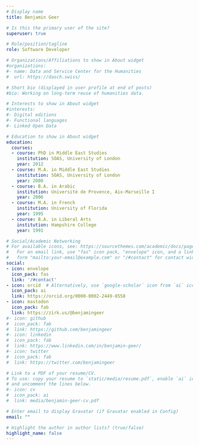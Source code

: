 ```yaml
---
# Display name
title: Benjamin Geer

# Is this the primary user of the site?
superuser: true

# Role/position/tagline
role: Software Developer

# Organizations/Affiliations to show in About widget
#organizations:
#- name: Data and Service Center for the Humanities
#  url: https://dasch.swiss/

# Short bio (displayed in user profile at end of posts)
#bio: Working on long-term reuse of humanities data.

# Interests to show in About widget
#interests:
#- Digital editions
#- Functional languages
#- Linked Open Data

# Education to show in About widget
education:
  courses:
  - course: PhD in Middle East Studies
    institution: SOAS, University of London
    year: 2012
  - course: M.A. in Middle East Studies
    institution: SOAS, University of London
    year: 2008
  - course: B.A. in Arabic
    institution: Université de Provence, Aix-Marseille I
    year: 2006
  - course: M.A. in French
    institution: University of Florida
    year: 1995
  - course: B.A. in Liberal Arts
    institution: Hampshire College
    year: 1991

# Social/Academic Networking
# For available icons, see: https://sourcethemes.com/academic/docs/page-builder/#icons
#   For an email link, use "fas" icon pack, "envelope" icon, and a link in the
#   form "mailto:your-email@example.com" or "/#contact" for contact widget.
social:
- icon: envelope
  icon_pack: fas
  link: '/#contact'
- icon: orcid  # Alternatively, use `google-scholar` icon from `ai` icon pack
  icon_pack: ai
  link: https://orcid.org/0000-0002-2449-8558
- icon: mastodon
  icon_pack: fab
  link: https://zirk.us/@benjamingeer
#- icon: github
#  icon_pack: fab
#  link: https://github.com/benjamingeer
#- icon: linkedin
#  icon_pack: fab
#  link: https://www.linkedin.com/in/benjamin-geer/
#- icon: twitter
#  icon_pack: fab
#  link: https://twitter.com/benjamingeer

# Link to a PDF of your resume/CV.
# To use: copy your resume to `static/media/resume.pdf`, enable `ai` icons in `params.toml`, 
# and uncomment the lines below.
#- icon: cv
#  icon_pack: ai
#  link: media/benjamin-geer-cv.pdf

# Enter email to display Gravatar (if Gravatar enabled in Config)
email: ""

# Highlight the author in author lists? (true/false)
highlight_name: false
---
```


